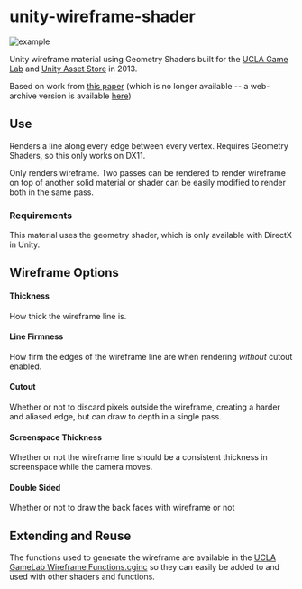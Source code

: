 # unity-wireframe-shader
![example](/docs/example.png)

Unity wireframe material using Geometry Shaders built for the [UCLA Game Lab](http://games.ucla.edu/resource/unity-wireframe-shader/) and [Unity Asset Store](https://www.assetstore.unity3d.com/en/#!/content/21897) in 2013.

Based on work from [this paper](http://cgg-journal.com/2008-2/06/index.html) (which is no longer available -- a web-archive version is available [here](http://web.archive.org/web/20130322011415/http://cgg-journal.com/2008-2/06/index.html))

## Use
Renders a line along every edge between every vertex. Requires Geometry Shaders, so this only works on DX11.

Only renders wireframe. Two passes can be rendered to render wireframe on top of another solid material or shader can be easily modified to render both in the same pass.

### Requirements

This material uses the geometry shader, which is only available with DirectX in Unity.

## Wireframe Options
#### Thickness
How thick the wireframe line is.

#### Line Firmness
How firm the edges of the wireframe line are when rendering _without_ cutout enabled.

#### Cutout
Whether or not to discard pixels outside the wireframe, creating a harder and aliased edge, but can draw to depth in a single pass.

#### Screenspace Thickness
Whether or not the wireframe line should be a consistent thickness in screenspace while the camera moves.

#### Double Sided
Whether or not to draw the back faces with wireframe or not

## Extending and Reuse

The functions used to generate the wireframe are available in the [UCLA GameLab Wireframe Functions.cginc](Assets/Wireframe/UCLA%20GameLab%20Wireframe%20Functions.cginc) so they can easily be added to and used with other shaders and functions.
